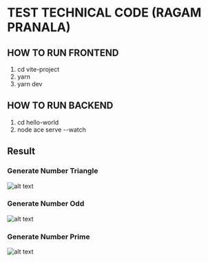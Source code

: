 # TEST TECHNICAL CODE (RAGAM PRANALA)

## HOW TO RUN FRONTEND
1. cd vite-project
2. yarn
3. yarn dev

## HOW TO RUN BACKEND
1. cd hello-world
2. node ace serve --watch

## Result
### Generate Number Triangle
![alt text](https://i.imgur.com/vPY0RSw.png)

### Generate Number Odd
![alt text](https://i.imgur.com/cXS83pD.png)

### Generate Number Prime
![alt text](https://i.imgur.com/0iwmVQj.png)
